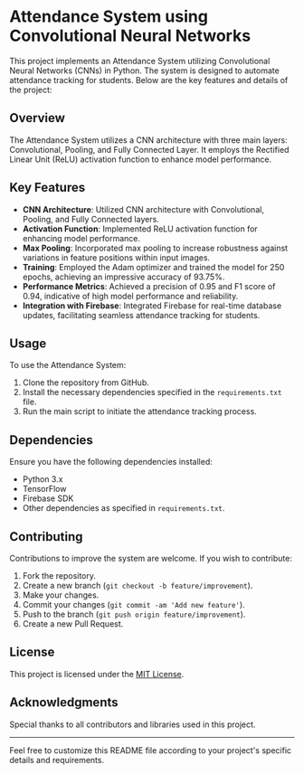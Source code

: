 # Attendance System using Convolutional Neural Networks

This project implements an Attendance System utilizing Convolutional Neural Networks (CNNs) in Python. The system is designed to automate attendance tracking for students. Below are the key features and details of the project:

## Overview

The Attendance System utilizes a CNN architecture with three main layers: Convolutional, Pooling, and Fully Connected Layer. It employs the Rectified Linear Unit (ReLU) activation function to enhance model performance.

## Key Features

- **CNN Architecture**: Utilized CNN architecture with Convolutional, Pooling, and Fully Connected layers.
- **Activation Function**: Implemented ReLU activation function for enhancing model performance.
- **Max Pooling**: Incorporated max pooling to increase robustness against variations in feature positions within input images.
- **Training**: Employed the Adam optimizer and trained the model for 250 epochs, achieving an impressive accuracy of 93.75%.
- **Performance Metrics**: Achieved a precision of 0.95 and F1 score of 0.94, indicative of high model performance and reliability.
- **Integration with Firebase**: Integrated Firebase for real-time database updates, facilitating seamless attendance tracking for students.

## Usage

To use the Attendance System:

1. Clone the repository from GitHub.
2. Install the necessary dependencies specified in the `requirements.txt` file.
3. Run the main script to initiate the attendance tracking process.

## Dependencies

Ensure you have the following dependencies installed:

- Python 3.x
- TensorFlow
- Firebase SDK
- Other dependencies as specified in `requirements.txt`.

## Contributing

Contributions to improve the system are welcome. If you wish to contribute:

1. Fork the repository.
2. Create a new branch (`git checkout -b feature/improvement`).
3. Make your changes.
4. Commit your changes (`git commit -am 'Add new feature'`).
5. Push to the branch (`git push origin feature/improvement`).
6. Create a new Pull Request.

## License

This project is licensed under the [MIT License](LICENSE).

## Acknowledgments

Special thanks to all contributors and libraries used in this project.

---

Feel free to customize this README file according to your project's specific details and requirements.
